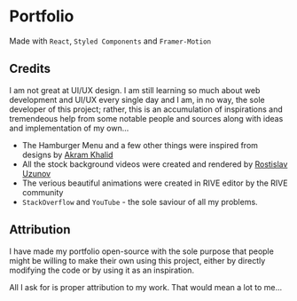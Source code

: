# Portfolio

Made with `React`, `Styled Components` and `Framer-Motion`

## Credits

I am not great at UI/UX design. I am still learning so much about web development and UI/UX every single day and I am, in no way, the sole developer of this project; rather, this is an accumulation of inspirations and tremendeous help from some notable people and sources along with ideas and implementation of my own...

- The Hamburger Menu and a few other things were inspired from designs by [Akram Khalid](https://wrongakram.com/)
- All the stock background videos were created and rendered by [Rostislav Uzunov](https://www.pexels.com/@rostislav-uzunov-3145660)
- The verious beautiful animations were created in RIVE editor by the RIVE community
- `StackOverflow` and `YouTube` - the sole saviour of all my problems.

## Attribution

I have made my portfolio open-source with the sole purpose that people might be willing to make their own using this project, either by directly modifying the code or by using it as an inspiration.

All I ask for is proper attribution to my work. That would mean a lot to me...
